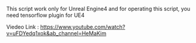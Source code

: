 This script work only for Unreal Engine4 and for operating this script, you need tensorflow plugin for UE4

Viedeo Link : https://www.youtube.com/watch?v=uFDYedq1xok&ab_channel=HeMaKim
